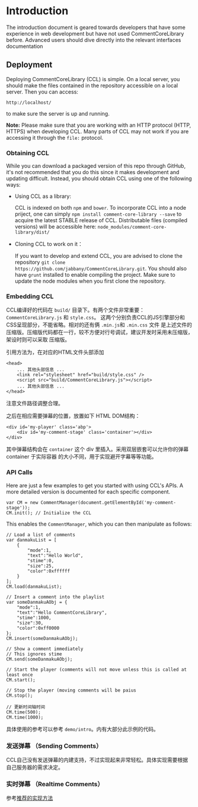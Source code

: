 # Introduction
The introduction document is geared towards developers that have some experience
in web development but have not used CommentCoreLibrary before. Advanced users
should dive directly into the relevant interfaces documentation

## Deployment
Deploying CommentCoreLibrary (CCL) is simple. On a local server, you should make 
the files contained in the repository accessible on a local server. Then you can 
access:

    http://localhost/
    
to make sure the server is up and running.

**Note:** Please make sure that you are working with an HTTP protocol (HTTP, HTTPS)
when developing CCL. Many parts of CCL may not work if you are accessing it 
through the `file:` protocol.

### Obtaining CCL
While you can download a packaged version of this repo through GitHub, it's not
recommended that you do this since it makes development and updating difficult.
Instead, you should obtain CCL using one of the following ways:

- Using CCL as a library:

    CCL is indexed on both `npm` and `bower`. To incorporate CCL into a node 
    priject, one can simply `npm install comment-core-library --save` to acquire
    the latest STABLE release of CCL. Distributable files (compiled versions)
    will be accessible here: `node_modules/comment-core-library/dist/`

- Cloning CCL to work on it：

    If you want to develop and extend CCL, you are advised to clone the 
    repository `git clone https://github.com/jabbany/CommentCoreLibrary.git`. 
    You should also have `grunt` installed to enable compiling the project. 
    Make sure to update the node modules when you first clone the repository.

### Embedding CCL
CCL编译好的代码在 `build/` 目录下。有两个文件非常重要： `CommentCoreLibrary.js` 和 `style.css`。
这两个分别负责CCL的JS引擎部分和CSS呈现部分，不能省略。相对的还有俩 `.min.js`和 `.min.css` 文件
是上述文件的压缩版。压缩版代码都在一行，较不方便对行号调试，建议开发时采用未压缩版，架设时则可以采取
压缩版。

引用方法为，在对应的HTML文件头部添加

    <head>
        ... 其他头部信息 ...
        <link rel="stylesheet" href="build/style.css" />
        <script src="build/CommentCoreLibrary.js"></script>
        ... 其他头部信息 ...
    </head>
    
注意文件路径调整合理。

之后在相应需要弹幕的位置，放置如下 HTML DOM结构：

    <div id='my-player' class='abp'>
        <div id='my-comment-stage' class='container'></div>
    </div>
    
其中弹幕结构会在 `container` 这个 div 里插入。采用双层嵌套可以允许你的弹幕 container 于实际容器
的大小不同，用于实现避开字幕等等功能。

### API Calls
Here are just a few examples to get you started with using CCL's APIs. A more 
detailed version is documented for each specific component. 

    var CM = new CommentManager(document.getElementById('my-comment-stage'));
    CM.init(); // Initialize the CCL

This enables the `CommentManager`, which you can then manipulate as follows:

    // Load a list of comments
    var danmakuList = [
        {
            "mode":1,
            "text":"Hello World",
            "stime":0,
            "size":25,
            "color":0xffffff
        }
    ];
    CM.load(danmakuList);
    
    // Insert a comment into the playlist
    var someDanmakuAObj = {
        "mode":1,
        "text":"Hello CommentCoreLibrary",
        "stime":1000,
        "size":30,
        "color":0xff0000
    };
    CM.insert(someDanmakuAObj);
    
    // Show a comment immediately
    // This ignores stime
    CM.send(someDanmakuAObj);
    
    // Start the player (comments will not move unless this is called at least once
    CM.start();
    
    // Stop the player (moving comments will be paius
    CM.stop();
    
    // 更新时间轴时间
    CM.time(500);
    CM.time(1000);
    
具体使用的参考可以参考 `demo/intro`。内有大部分此示例的代码。

### 发送弹幕 （Sending Comments）
CCL自己没有发送弹幕的内建支持，不过实现起来非常轻松。具体实现需要根据自己服务器的需求决定。

### 实时弹幕 （Realtime Comments）
参考[推荐的实现方法](DoingItRight.md)
